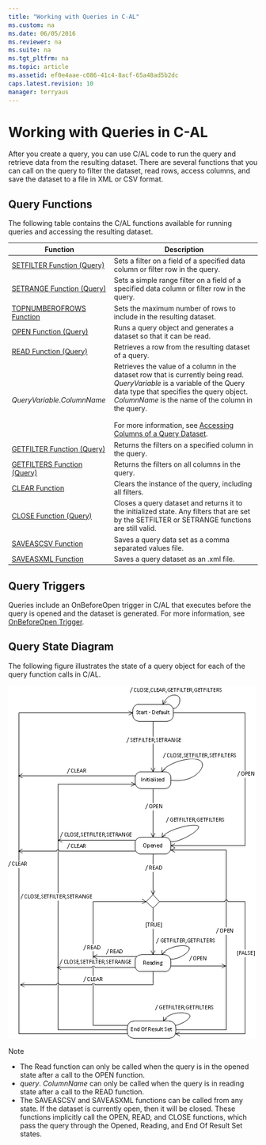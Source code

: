 ```yaml
---
title: "Working with Queries in C-AL"
ms.custom: na
ms.date: 06/05/2016
ms.reviewer: na
ms.suite: na
ms.tgt_pltfrm: na
ms.topic: article
ms.assetid: ef0e4aae-c086-41c4-8acf-65a48ad5b2dc
caps.latest.revision: 10
manager: terryaus
---
```

# Working with Queries in C-AL
After you create a query, you can use C\/AL code to run the query and retrieve data from the resulting dataset. There are several functions that you can call on the query to filter the dataset, read rows, access columns, and save the dataset to a file in XML or CSV format.  
  
## Query Functions  
 The following table contains the C\/AL functions available for running queries and accessing the resulting dataset.  
  
|Function|Description|  
|--------------|-----------------|  
|[SETFILTER Function \(Query\)](SETFILTER-Function--Query-.md)|Sets a filter on a field of a specified data column or filter row in the query.|  
|[SETRANGE Function \(Query\)](SETRANGE-Function--Query-.md)|Sets a simple range filter on a field of a specified data column or filter row in the query.|  
|[TOPNUMBEROFROWS Function](TOPNUMBEROFROWS-Function.md)|Sets the maximum number of rows to include in the resulting dataset.|  
|[OPEN Function \(Query\)](OPEN-Function--Query-.md)|Runs a query object and generates a dataset so that it can be read.|  
|[READ Function \(Query\)](READ-Function--Query-.md)|Retrieves a row from the resulting dataset of a query.|  
|*QueryVariable*.*ColumnName*|Retrieves the value of a column in the dataset row that is currently being read. *QueryVariable* is a variable of the Query data type that specifies the query object. *ColumnName* is the name of the column in the query.<br /><br /> For more information, see [Accessing Columns of a Query Dataset](Accessing-Columns-of-a-Query-Dataset.md).|  
|[GETFILTER Function \(Query\)](GETFILTER-Function--Query-.md)|Returns the filters on a specified column in the query.|  
|[GETFILTERS Function \(Query\)](GETFILTERS-Function--Query-.md)|Returns the filters on all columns in the query.|  
|[CLEAR Function](CLEAR-Function.md)|Clears the instance of the query, including all filters.|  
|[CLOSE Function \(Query\)](CLOSE-Function--Query-.md)|Closes a query dataset and returns it to the initialized state. Any filters that are set by the SETFILTER or SETRANGE functions are still valid.|  
|[SAVEASCSV Function](SAVEASCSV-Function.md)|Saves a query data set as a comma separated values file.|  
|[SAVEASXML Function](SAVEASXML-Function.md)|Saves a query dataset as an .xml file.|  
  
## Query Triggers  
 Queries include an OnBeforeOpen trigger in C\/AL that executes before the query is opened and the dataset is generated. For more information, see [OnBeforeOpen Trigger](OnBeforeOpen-Trigger.md).  
  
## Query State Diagram  
 The following figure illustrates the state of a query object for each of the query function calls in C\/AL.  
  
 ![State diagram for query function calls](media/NAV_Query_State_Diagram.png "NAV\_Query\_State\_Diagram")  
  
> [!NOTE]  
>  -   The Read function can only be called when the query is in the opened state after a call to the OPEN function.  
> -   *query*. *ColumnName* can only be called when the query is in reading state after a call to the READ function.  
> -   The SAVEASCSV and SAVEASXML functions can be called from any state. If the dataset is currently open, then it will be closed. These functions implicitly call the OPEN, READ, and CLOSE functions, which pass the query through the Opened, Reading, and End Of Result Set states.